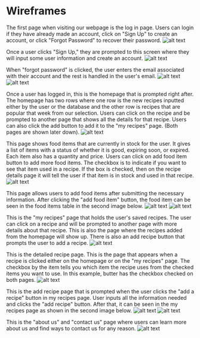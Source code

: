 # Wireframes

The first page when visiting our webpage is the log in page. Users can login if they have already made an account, click on "Sign Up" to create an account, or click "Forgot Password" to recover their password. 
![alt text](LoginPage.jpg)




Once a user clicks "Sign Up," they are prompted to this screen where they will input some user information and create an account.
![alt text](SignUp.jpg)




When "forgot password" is clicked, the user enters the email associated with their account and the rest is handled in the user's email.
![alt text](Forgotpassword.png)
![alt text](Forgotpassword2.png)


Once a user has logged in, this is the homepage that is prompted right after. The homepage has two rows where one row is the new recipes inputted either by the user or the database and the other row is recipes that are popular that week from our selection. Users can click on the recipe and be prompted to another page that shows all the details for that recipe. Users can also click the add button to add it to the "my recipes" page. (Both pages are shown later down).
![alt text](Homepage.jpg)

This page shows food items that are currently in stock for the user. It gives a list of items with a status of whether it is good, expiring soon, or expired. Each item also has a quantity and price. Users can click on add food item button to add more food items.  The checkbox is to indicate if you want to see that item used in a recipe. If the box is checked, then on the recipe details page it will tell the user if that item is in stock and used in that recipe. 
![alt text](fooditemstable.jpg)

This page allows users to add food items after submitting the necessary information. After clicking the "add food item" button, the food item can be seen in the food items table in the second image below. 
![alt text](additempage.jpg)
![alt text](fooditemstable2.jpg)

This is the "my recipes" page that holds the user's saved recipes. The user can click on a recipe and will be prompted to another page with more details about that recipe. This is also the page where the recipes added from the homepage will show up. There is also an add recipe button that prompts the user to add a recipe. 
![alt text](Recipes.jpg)

This is the detailed recipe page. This is the page that appears when a recipe is clicked either on the homepage or on the "my recipes" page. The checkbox by the item tells you which item the recipe uses from the checked items you want to use. In this example, butter has the checkbox checked on both pages.
![alt text](RecipeFound.jpg)

This is the add recipe page that is prompted when the user clicks the "add a recipe" button in my recipes page. User inputs all the information needed and clicks the "add recipe" button. After that, it can be seen in the my recipes page as shown in the second image below. 
![alt text](addrecipe.jpg)
![alt text](Recipes2.jpg)



This is the "about us" and "contact us" page where users can learn more about us and find ways to contact us for any reason. 
![alt text](aboutuspage.jpg)
